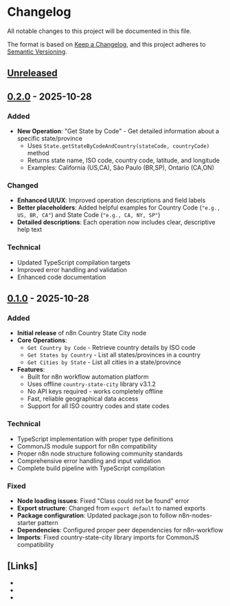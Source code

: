 # Changelog

All notable changes to this project will be documented in this file.

The format is based on [Keep a Changelog](https://keepachangelog.com/en/1.0.0/),
and this project adheres to [Semantic Versioning](https://semver.org/spec/v2.0.0.html).

## [Unreleased]

## [0.2.0] - 2025-10-28

### Added
- **New Operation**: "Get State by Code" - Get detailed information about a specific state/province
  - Uses `State.getStateByCodeAndCountry(stateCode, countryCode)` method
  - Returns state name, ISO code, country code, latitude, and longitude
  - Examples: California (US,CA), São Paulo (BR,SP), Ontario (CA,ON)

### Changed
- **Enhanced UI/UX**: Improved operation descriptions and field labels
- **Better placeholders**: Added helpful examples for Country Code (`"e.g., US, BR, CA"`) and State Code (`"e.g., CA, NY, SP"`)
- **Detailed descriptions**: Each operation now includes clear, descriptive help text

### Technical
- Updated TypeScript compilation targets
- Improved error handling and validation
- Enhanced code documentation

## [0.1.0] - 2025-10-28

### Added
- **Initial release** of n8n Country State City node
- **Core Operations**:
  - `Get Country by Code` - Retrieve country details by ISO code
  - `Get States by Country` - List all states/provinces in a country  
  - `Get Cities by State` - List all cities in a state/province
- **Features**:
  - Built for n8n workflow automation platform
  - Uses offline `country-state-city` library v3.1.2
  - No API keys required - works completely offline
  - Fast, reliable geographical data access
  - Support for all ISO country codes and state codes

### Technical
- TypeScript implementation with proper type definitions
- CommonJS module support for n8n compatibility
- Proper n8n node structure following community standards
- Comprehensive error handling and input validation
- Complete build pipeline with TypeScript compilation

### Fixed
- **Node loading issues**: Fixed "Class could not be found" error
- **Export structure**: Changed from `export default` to named exports
- **Package configuration**: Updated package.json to follow n8n-nodes-starter pattern
- **Dependencies**: Configured proper peer dependencies for n8n-workflow
- **Imports**: Fixed country-state-city library imports for CommonJS compatibility

## [Links]
- [0.2.0]: https://github.com/mimirtechco/n8n-nodes-country-state-city/releases/tag/v0.2.0
- [0.1.0]: https://github.com/mimirtechco/n8n-nodes-country-state-city/releases/tag/v0.1.0
- [Unreleased]: https://github.com/mimirtechco/n8n-nodes-country-state-city/compare/v0.2.0...HEAD